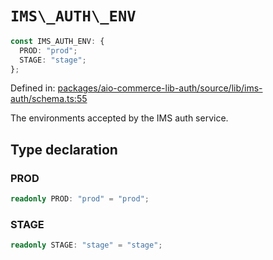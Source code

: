 # `IMS\_AUTH\_ENV`

```ts
const IMS_AUTH_ENV: {
  PROD: "prod";
  STAGE: "stage";
};
```

Defined in: [packages/aio-commerce-lib-auth/source/lib/ims-auth/schema.ts:55](https://github.com/adobe/aio-commerce-sdk/blob/2e9631ab3482e2ba9d40c8de9e8d2373edc2e3ed/packages/aio-commerce-lib-auth/source/lib/ims-auth/schema.ts#L55)

The environments accepted by the IMS auth service.

## Type declaration

### PROD

```ts
readonly PROD: "prod" = "prod";
```

### STAGE

```ts
readonly STAGE: "stage" = "stage";
```
